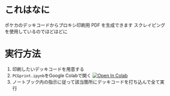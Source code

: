 # これはなに

ポケカのデッキコードからプロキシ印刷用 PDF を生成できます
スクレイピングを使用しているのでほどほどに

# 実行方法

1. 印刷したいデッキコードを用意する
2. `PCGprint.ipynb`をGoogle Colabで開く [![Open In Colab](https://colab.research.google.com/assets/colab-badge.svg)](https://colab.research.google.com/github/tanadaaa/PCGprint/blob/main/PCGprint.ipynb)
3. ノートブック内の指示に従って該当箇所にデッキコードを打ち込んで全て実行